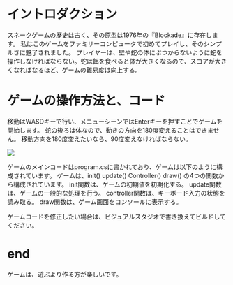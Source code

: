 # イントロダクション
スネークゲームの歴史は古く、その原型は1976年の『Blockade』に存在します。
私はこのゲームをファミリーコンピュータで初めてプレイし、そのシンプルさに魅了されました。
プレイヤーは、壁や蛇の体にぶつからないように蛇を操作しなければならない。蛇は餌を食べると体が大きくなるので、スコアが大きくなればなるほど、ゲームの難易度は向上する。
# ゲームの操作方法と、コード
移動はWASDキーで行い、メニューシーンではEnterキーを押すことでゲームを開始します。 
蛇の後ろは体なので、動きの方向を180度変えることはできません。 
移動方向を180度変えたいなら、90度変えなければならない。 
<p align="left">  
  <img src="https://user-images.githubusercontent.com/110176625/242879581-6d58800d-8d45-4906-b2ef-c9180abca3df.gif" / >  
</p>  
ゲームのメインコードはprogram.csに書かれており、ゲームは以下のように構成されています。 
ゲームは、init() update() Controller() draw() の4つの関数から構成されています。 
init関数は、ゲームの初期値を初期化する。 
update関数は、ゲームの一般的な処理を行う。 
controller関数は、キーボード入力の状態を読み取る。 
draw関数は、ゲーム画面をコンソールに表示する。 
  
ゲームコードを修正したい場合は、ビジュアルスタジオで書き換えてビルドしてください。 
# end  
ゲームは、遊ぶより作る方が楽しいです。 
